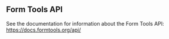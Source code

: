 ## Form Tools API

See the documentation for information about the Form Tools API:
https://docs.formtools.org/api/

